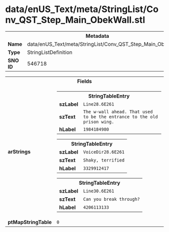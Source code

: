 <h1>data/enUS_Text/meta/StringList/Conv_QST_Step_Main_ObekWall.stl</h1><table><tr><th colspan="100%">Metadata</th></tr><tr><td><b>Name</b></td><td>data/enUS_Text/meta/StringList/Conv_QST_Step_Main_ObekWall.stl</td></tr><tr><td><b>Type</b></td><td>StringListDefinition</td></tr><tr><td><b>SNO ID</b></td><td>546718</td></tr></table>

<table><tr><th colspan="100%">Fields</th></tr><tr><td><b>arStrings</b></td><td><table><tr><th colspan="100%">StringTableEntry</th></tr><tr><td><b>szLabel</b></td><td><code>Line28.6E261</code></td></tr><tr><td><b>szText</b></td><td><code>The w-wall ahead. That used to be the entrance to the old prison wing.</code></td></tr><tr><td><b>hLabel</b></td><td><code>1984184980</code></td></tr></table>


<table><tr><th colspan="100%">StringTableEntry</th></tr><tr><td><b>szLabel</b></td><td><code>VoiceDir28.6E261</code></td></tr><tr><td><b>szText</b></td><td><code>Shaky, terrified</code></td></tr><tr><td><b>hLabel</b></td><td><code>3329912417</code></td></tr></table>


<table><tr><th colspan="100%">StringTableEntry</th></tr><tr><td><b>szLabel</b></td><td><code>Line30.6E261</code></td></tr><tr><td><b>szText</b></td><td><code>Can you break through?</code></td></tr><tr><td><b>hLabel</b></td><td><code>4206113133</code></td></tr></table>


</td></tr><tr><td><b>ptMapStringTable</b></td><td><code>0</code></td></tr></table>

